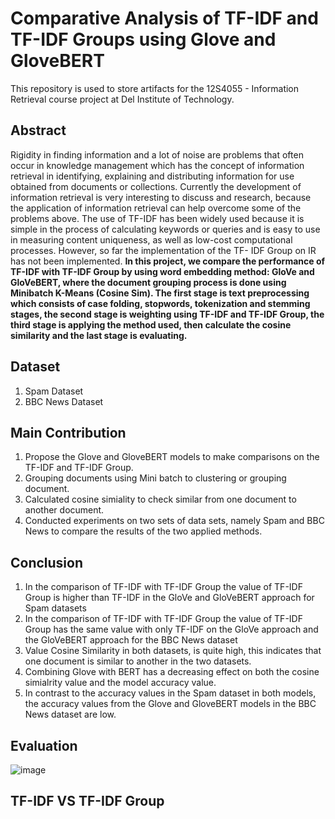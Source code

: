# Comparative Analysis of TF-IDF and TF-IDF Groups using Glove and GloveBERT
This repository is used to store artifacts for the 12S4055 - Information Retrieval course project at Del Institute of Technology.

## Abstract
Rigidity in finding information and a lot of noise are problems that often occur in knowledge management which has the concept of information retrieval in identifying, explaining and distributing information for use obtained from documents or collections. Currently the development of information retrieval is very interesting to discuss and research, because the application of information retrieval can help overcome some of the problems above. The use of TF-IDF has been widely used because it is simple in the process of calculating keywords or queries and is easy to use in measuring content uniqueness, as well as low-cost computational processes. However, so far the implementation of the TF- IDF Group on IR has not been implemented. **In this project, we compare the performance of TF-IDF with TF-IDF Group by using word embedding method: GloVe and GloVeBERT, where the document grouping process is done using Minibatch K-Means (Cosine Sim). The first stage is text preprocessing which consists of case folding, stopwords, tokenization and stemming stages, the second stage is weighting using TF-IDF and TF-IDF Group, the third stage is applying the method used, then calculate the cosine similarity and the last stage is evaluating.**

## Dataset
1. Spam Dataset
2. BBC News Dataset

## Main Contribution
1. Propose the Glove and GloveBERT models to make comparisons on the TF-IDF and TF-IDF Group.
2. Grouping documents using Mini batch to clustering or grouping document. 
3. Calculated cosine simiality to check similar from one document to another document.
4. Conducted experiments on two sets of data sets, namely Spam and BBC News to compare the results of the two applied methods.
## Conclusion
1. In the comparison of TF-IDF with TF-IDF Group the value of TF-IDF Group is higher than TF-IDF in the GloVe and GloVeBERT approach for Spam          datasets
2. In the comparison of TF-IDF with TF-IDF Group the value of TF-IDF Group has the same value with only TF-IDF on the GloVe approach and the            GloVeBERT approach for the BBC News dataset
3. Value Cosine Similarity in both datasets, is quite high, this indicates that one document is similar to another in the two datasets.
4. Combining Glove with BERT has a decreasing effect on both the cosine simialrity value and the model accuracy value.
5. In contrast to the accuracy values in the Spam dataset in both models, the accuracy values from the Glove and GloveBERT models in the BBC News
   dataset are low.
## Evaluation
![image](https://user-images.githubusercontent.com/60686944/173850143-4e14403a-99c5-4522-a710-097dcc7a2486.png)

## TF-IDF VS TF-IDF Group
